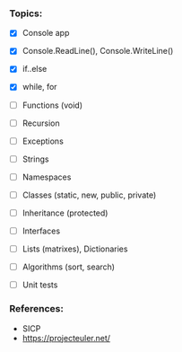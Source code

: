 ### Topics:
- [x] Console app
- [x] Console.ReadLine(), Console.WriteLine()
- [x] if..else
- [x] while, for
- [ ] Functions (void)
- [ ] Recursion
- [ ] Exceptions
- [ ] Strings
- [ ] Namespaces
- [ ] Classes (static, new, public, private)
- [ ] Inheritance (protected)
- [ ] Interfaces
- [ ] Lists (matrixes), Dictionaries
- [ ] Algorithms (sort, search)
- [ ] Unit tests



### References:
* SICP
* https://projecteuler.net/

